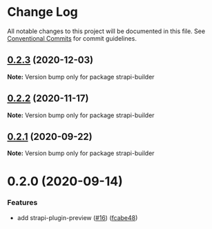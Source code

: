 # Change Log

All notable changes to this project will be documented in this file.
See [Conventional Commits](https://conventionalcommits.org) for commit guidelines.

## [0.2.3](https://github.com/VirtusLab/strapi-molecules/compare/strapi-builder@0.2.2...strapi-builder@0.2.3) (2020-12-03)

**Note:** Version bump only for package strapi-builder





## [0.2.2](https://github.com/VirtusLab/strapi-molecules/compare/strapi-builder@0.2.1...strapi-builder@0.2.2) (2020-11-17)

**Note:** Version bump only for package strapi-builder





## [0.2.1](https://github.com/VirtusLab/strapi-molecules/compare/strapi-builder@0.2.0...strapi-builder@0.2.1) (2020-09-22)

**Note:** Version bump only for package strapi-builder





# 0.2.0 (2020-09-14)


### Features

* add strapi-plugin-preview ([#16](https://github.com/VirtusLab/strapi-molecules/issues/16)) ([fcabe48](https://github.com/VirtusLab/strapi-molecules/commit/fcabe488004560ae8b7ac58087b33d7378445253))
